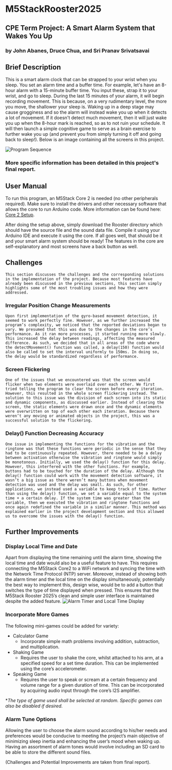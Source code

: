 # M5StackRooster2025
## CPE Term Project: A Smart Alarm System that Wakes You Up
### by John Abanes, Druce Chua, and Sri Pranav Srivatsavai

## Brief Description 
This is a smart alarm clock that can be strapped to your wrist when you sleep. You set an alarm time and a buffer time. For example, let's have an 8-hour alarm with a 15-minute buffer time. You input these, strap it to your wrist, and go to sleep. During the last 15 minutes of your alarm, it will begin recording movement. This is because, on a very rudimentary level, the more you move, the shallower your sleep is. Waking up in a deep stage may cause grogginess and so the alarm will instead wake you up when it detects a lot of movement. If it doesn't detect much movement, then it will just wake you up when the 8-hour mark is reached, so as to not ruin your schedule. It will then launch a simple cognitive game to serve as a brain exercise to further wake you up (and prevent you from simply turning it off and going back to sleep!). Below is an image containing all the screens in this project. 

![Program Sequence](https://i.imgur.com/ZmG79Wo.jpg)

### More specific information has been detailed in this project's final report. 

## User Manual
To run this program, an M5Stack Core 2 is needed (no other peripherals required). Make sure to install the drivers and other necessary software that allows the core to run Arduino code. More information can be found here: [Core 2 Setup](https://docs.m5stack.com/en/quick_start/core2/arduino). 

After doing the setup above, simply download the Rooster directory which should have the source file and the sound data file. Compile it using your Arduino IDE and execute it using the core. If all goes well, that should be it and your smart alarm system should be ready! The features in the core are self-explanatory and most screens have a back button as well. 

## Challenges
	This section discusses the challenges and the corresponding solutions in the implementation of the project. Because most features have already been discussed in the previous sections, this section simply highlights some of the most troubling issues and how they were addressed. 

### Irregular Position Change Measurements
	Upon first implementation of the gyro-based movement detection, it seemed to work perfectly fine. However, as we further increased the program’s complexity, we noticed that the reported deviations began to vary. We presumed that this was due to the changes in the core’s performance. As it ran more processes, it started running more slowly. This increased the delay between readings, affecting the measured difference. As such, we decided that in all areas of the code where the detectMovement() function was called, a delay(150) function would also be called to set the interval uniformly to 150ms. In doing so, the delay would be standardized regardless of performance. 

### Screen Flickering
	One of the issues that we encountered was that the screen would flicker when two elements were overlaid over each other. We first tried telling the program to clear the screen before every iteration. However, this resulted in the whole screen flickering instead. The solution to this issue was the division of each screen into its static and dynamic components, as discussed earlier. Instead of clearing the screen, the static elements were drawn once and the dynamic elements were overwritten on top of each other each iteration. Because there weren’t any moving or animated objects in the project, this was a successful solution to the flickering. 

### Delay() Function Decreasing Accuracy
	One issue in implementing the functions for the vibration and the ringtone was that these functions were periodic in the sense that they had to be continuously repeated. However, there needed to be a delay between activation otherwise the vibration and ringtone would simply be monotonous. Initially, we used the delay() function for this delay. However, this interfered with the other functions. For example, buttons had to be touched for the duration of the delay. Although the delay() function could work with the movement detection software, it wasn’t a big issue as there weren’t many buttons when movement detection was used and the delay was small. As such, for other applications, we instead used a variable to keep track of time. Rather than using the delay() function, we set a variable equal to the system time + a certain delay. If the system time was greater than the variable, then we executed the vibration and ringtone functions and once again redefined the variable in a similar manner. This method was explained earlier in the project development section and this allowed us to overcome the issues with the delay() function.
## Further Improvements
### Display Local Time and Date 
Apart from displaying the time remaining until the alarm time, showing the local time and date would also be a useful feature to have. This requires connecting the M5Stack Core2 to a WiFi network and syncing the time with the Network Time Protocol (NTP) server. Moreover, instead of showing both the alarm timer and the local time on the display simultaneously, potentially the best way to implement this, design wise, would be to add a button that switches the type of time displayed when pressed. This ensures that the M5Stack Rooster 2025’s clean and simple user interface is maintained despite the added feature.
![Alarm Timer and Local Time Display](https://i.imgur.com/XY4XKK5.png)

### Incorporate More Games
The following mini-games could be added for variety:
* Calculator Game
  * Incorporate simple math problems involving addition, subtraction, and multiplication.
* Shaking Game 
  * Requires the user to shake the core, whilst attached to his arm, at a specified speed for a set time duration. This can be implemented using the core’s accelerometer.
* Speaking Game
  * Requires the user to speak or scream at a certain frequency and volume range for a given duration of time. This can be incorporated by acquiring audio input through the core’s I2S amplifier.

**The type of game used shall be selected at random. Specific games can also be disabled if desired.*

### Alarm Tune Options
Allowing the user to choose the alarm sound according to his/her needs and preferences would be conducive to meeting the project’s main objective of minimizing sleep inertia and enhancing the user’s mood when waking up. Having an assortment of alarm tones would involve including an SD card to be able to store the different sound files.

(Challenges and Potential Improvements are taken from final report). 
